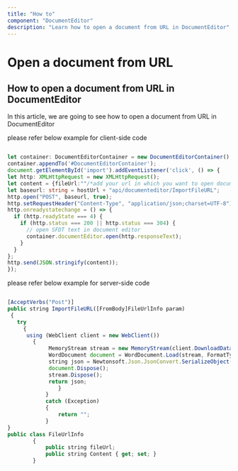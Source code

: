 ```yaml
---
title: "How to"
component: "DocumentEditor"
description: "Learn how to open a document from URL in DocumentEditor"
---
```


# Open a document from URL

## How to open a document from URL in DocumentEditor

In this article, we are going to see how to open a document from URL in DocumentEditor

please refer below example for client-side code

```typescript

let container: DocumentEditorContainer = new DocumentEditorContainer();
container.appendTo('#DocumentEditorContainer');
document.getElementById('import').addEventListener('click', () => {
let http: XMLHttpRequest = new XMLHttpRequest();
let content = {fileUrl:""/*add your url in which you want to open document inside the ""*/};
let baseurl: string = hostUrl + "api/documenteditor/ImportFileURL";
http.open("POST", baseurl, true);
http.setRequestHeader("Content-Type", "application/json;charset=UTF-8");
http.onreadystatechange = () => {
  if (http.readyState === 4) {
    if (http.status === 200 || http.status === 304) {
      // open SFDT text in document editor
      container.documentEditor.open(http.responseText);
    }
  }
};
http.send(JSON.stringify(content));
});

```

please refer below example for server-side code

```typescript

[AcceptVerbs("Post")]
public string ImportFileURL([FromBody]FileUrlInfo param)
 {
   try
     {
      using (WebClient client = new WebClient())
        {
             MemoryStream stream = new MemoryStream(client.DownloadData(param.fileUrl));
             WordDocument document = WordDocument.Load(stream, FormatType.Docx);
             string json = Newtonsoft.Json.JsonConvert.SerializeObject(document);
             document.Dispose();
             stream.Dispose();
             return json;
                }
            }
            catch (Exception)
            {
                return "";
            }
}
public class FileUrlInfo
        {
            public string fileUrl;
            public string Content { get; set; }
        }
  
```
